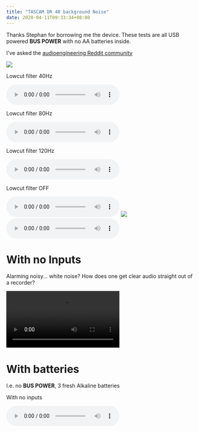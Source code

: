```yaml
---
title: "TASCAM DR 40 background Noise"
date: 2020-04-11T09:33:34+08:00
---
```


Thanks Stephan for borrowing me the device. These tests are all USB powered
**BUS POWER** with no AA batteries inside.

I've asked the [audioengineering Reddit community](https://www.reddit.com/r/audioengineering/comments/fyu8fo/noisy_tascam_dr40_recorder_can_it_be_filtered_out/)

<img src="https://s.natalian.org/2020-04-11/tascam-dr-40.jpg">
<p>Lowcut filter 40Hz</p>
<audio controls src="https://s.natalian.org/2020-04-11/lowcut-40.mp3"></audio>
<p>Lowcut filter 80Hz</p>
<audio controls src="https://s.natalian.org/2020-04-11/lowcut-80.mp3"></audio>
<p>Lowcut filter 120Hz</p>
<audio controls src="https://s.natalian.org/2020-04-11/lowcut-120.mp3"></audio>
<p>Lowcut filter OFF</p>
<audio controls src="https://s.natalian.org/2020-04-11/lowcut-off.mp3"></audio>
<img src="https://s.natalian.org/2020-04-11/audio-technica-ATR2100.jpg">
<audio controls src="https://s.natalian.org/2020-04-11/ATR2100-with-noise.mp3"></audio>

# With no Inputs

<p>Alarming noisy... white noise? How does one get clear audio straight out of a recorder?</p>

<video controls src="https://s.natalian.org/2020-04-11/tascam-dr-40-no-ext-inputs.mp4"></video>

# With batteries

I.e. no **BUS POWER**, 3 fresh Alkaline batteries

<p>With no inputs</p>

<audio controls src="https://s.natalian.org/2020-04-11/tascam-dr40-no-ext-inputs-batteries.mp3"></audio>

